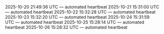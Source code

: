 2025-10-20 21:49:36 UTC — automated heartbeat
2025-10-21 15:31:00 UTC — automated heartbeat
2025-10-22 15:32:28 UTC — automated heartbeat
2025-10-23 15:32:20 UTC — automated heartbeat
2025-10-24 15:31:59 UTC — automated heartbeat
2025-10-25 15:28:14 UTC — automated heartbeat
2025-10-26 15:28:32 UTC — automated heartbeat

